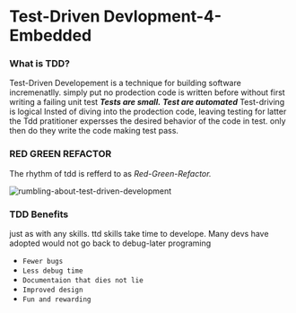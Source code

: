 

# Test-Driven Devlopment-4-Embedded

### What is TDD?
Test-Driven Developement is a technique for building software incremenatlly. simply put no prodection code is written before without first writing a failing unit test  _**Tests are small.**_ _**Test are automated**_  Test-driving is logical Insted of diving into the prodection code, leaving testing  for latter the Tdd pratitioner expersses the desired behavior of the code in test. only then do they write the code making test pass.

### RED  GREEN REFACTOR
The rhythm of tdd is refferd  to as _Red-Green-Refactor._

![rumbling-about-test-driven-development](https://user-images.githubusercontent.com/98380527/203617797-2ecde856-e67c-44a8-a632-329ee0d74849.jpeg)

### TDD Benefits
just as with any  skills.  ttd skills take time to develope. Many devs have adopted would not go back to debug-later programing 

- `Fewer bugs`
- `Less debug time`
- `Documentaion that dies not lie`
- `Improved design`
- `Fun and rewarding`

